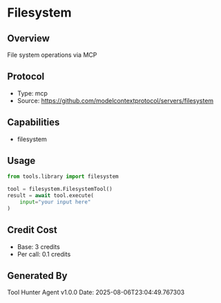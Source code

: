 # Filesystem

## Overview
File system operations via MCP

## Protocol
- Type: mcp
- Source: https://github.com/modelcontextprotocol/servers/filesystem

## Capabilities
- filesystem

## Usage
```python
from tools.library import filesystem

tool = filesystem.FilesystemTool()
result = await tool.execute(
    input="your input here"
)
```

## Credit Cost
- Base: 3 credits
- Per call: 0.1 credits

## Generated By
Tool Hunter Agent v1.0.0
Date: 2025-08-06T23:04:49.767303
